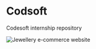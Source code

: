 # Codsoft
Codesoft internship repository

![Jewellery e-commerce website](https://github.com/BS14192227/Codsoft/assets/116246061/9e0f4649-0946-494e-865b-f6db702e8b7e)

